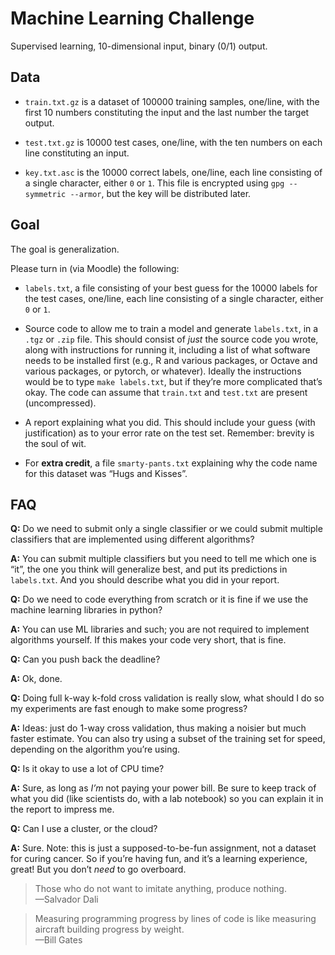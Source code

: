 # Machine Learning Challenge

Supervised learning, 10-dimensional input, binary (0/1) output.

## Data

* `train.txt.gz` is a dataset of 100000 training samples, one/line, with the first 10 numbers constituting the input and the last number the target output.

* `test.txt.gz` is 10000 test cases, one/line, with the ten numbers on each line constituting an input.

* `key.txt.asc` is the 10000 correct labels, one/line, each line consisting of a single character, either `0` or `1`.  This file is encrypted using `gpg --symmetric --armor`, but the key will be distributed later.

## Goal

The goal is generalization.

Please turn in (via Moodle) the following:

* `labels.txt`, a file consisting of your best guess for the 10000 labels for the test cases, one/line, each line consisting of a single character, either `0` or `1`.

* Source code to allow me to train a model and generate `labels.txt`, in a `.tgz` or `.zip` file. This should consist of *just* the source code you wrote, along with instructions for running it, including a list of what software needs to be installed first (e.g., R and various packages, or Octave and various packages, or pytorch, or whatever). Ideally the instructions would be to type `make labels.txt`, but if they’re more complicated that’s okay. The code can assume that `train.txt` and `test.txt` are present (uncompressed).

* A report explaining what you did. This should include your guess (with justification) as to your error rate on the test set. Remember: brevity is the soul of wit.

* For **extra credit**, a file `smarty-pants.txt` explaining why the code name for this dataset was “Hugs and Kisses”.

## FAQ

**Q:** Do we need to submit only a single classifier or we could submit multiple classifiers that are implemented using different algorithms?

**A:** You can submit multiple classifiers but you need to tell me which one is “it”, the one you think will generalize best, and put its predictions in `labels.txt`.  And you should describe what you did in your report.

**Q:** Do we need to code everything from scratch or it is fine if we use the machine learning libraries in python?

**A:** You can use ML libraries and such; you are not required to implement algorithms yourself.
If this makes your code very short, that is fine.

**Q:** Can you push back the deadline?

**A:** Ok, done.

**Q:** Doing full k-way k-fold cross validation is really slow, what should I do so my experiments are fast enough to make some progress?

**A:** Ideas: just do 1-way cross validation, thus making a noisier but much faster estimate. You can also try using a subset of the training set for speed, depending on the algorithm you’re using.

**Q:** Is it okay to use a lot of CPU time?

**A:** Sure, as long as *I’m* not paying your power bill. Be sure to keep track of what you did (like scientists do, with a lab notebook) so you can explain it in the report to impress me.

**Q:** Can I use a cluster, or the cloud?

**A:** Sure.  Note: this is just a supposed-to-be-fun assignment, not a dataset for curing cancer.  So if you’re having fun, and it’s a learning experience, great!  But you don’t *need* to go overboard.

> Those who do not want to imitate anything, produce nothing.  
>                 —Salvador Dali

> Measuring programming progress by lines of code is like measuring aircraft building progress by weight.  
>                 —Bill Gates
